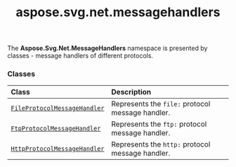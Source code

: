 ﻿---
title: aspose.svg.net.messagehandlers
second_title: Aspose.SVG for Python via .NET API References
description: 
type: docs
weight: 10
url: /python-net/aspose.svg.net.messagehandlers/
is_root: false
---

The **Aspose.Svg.Net.MessageHandlers**  namespace is
presented by classes - message handlers of different protocols.

### Classes
| Class | Description |
| :- | :- |
| [`FileProtocolMessageHandler`](/svg/python-net/aspose.svg.net.messagehandlers/fileprotocolmessagehandler) | Represents the `file:` protocol message handler. |
| [`FtpProtocolMessageHandler`](/svg/python-net/aspose.svg.net.messagehandlers/ftpprotocolmessagehandler) | Represents the `ftp:` protocol message handler. |
| [`HttpProtocolMessageHandler`](/svg/python-net/aspose.svg.net.messagehandlers/httpprotocolmessagehandler) | Represents the `http:` protocol message handler. |


